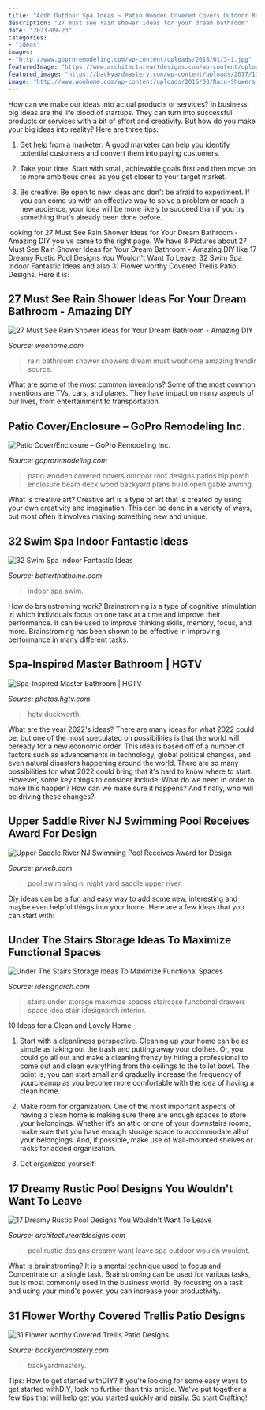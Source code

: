 ```yaml
---
title: "Acnh Outdoor Spa Ideas ~ Patio Wooden Covered Covers Outdoor Roof Designs Patios Hip Porch Enclosure Beam Deck Wood Backyard Plans Build Open Gable Awning"
description: "27 must see rain shower ideas for your dream bathroom"
date: "2023-09-23"
categories:
- "ideas"
images:
- "http://www.goproremodeling.com/wp-content/uploads/2018/01/3-1.jpg"
featuredImage: "https://www.architectureartdesigns.com/wp-content/uploads/2015/11/17-Dreamy-Rustic-Pool-Designs-You-Wouldnt-Want-To-Leave-7-630x419.jpg"
featured_image: "https://backyardmastery.com/wp-content/uploads/2017/11/30-covered-trellis-patio-designs.jpg"
image: "http://www.woohome.com/wp-content/uploads/2015/03/Rain-Showers-Bathroom-ideas-woohome-9.jpg"
---
```



How can we make our ideas into actual products or services?
In business, big ideas are the life blood of startups. They can turn into successful products or services with a bit of effort and creativity. But how do you make your big ideas into reality? Here are three tips:
1) Get help from a marketer: A good marketer can help you identify potential customers and convert them into paying customers.

2) Take your time: Start with small, achievable goals first and then move on to more ambitious ones as you get closer to your target market.

3) Be creative: Be open to new ideas and don't be afraid to experiment. If you can come up with an effective way to solve a problem or reach a new audience, your idea will be more likely to succeed than if you try something that's already been done before.

	

		
looking for 27 Must See Rain Shower Ideas for Your Dream Bathroom - Amazing DIY you've came to the right page. We have 8 Pictures about 27 Must See Rain Shower Ideas for Your Dream Bathroom - Amazing DIY like 17 Dreamy Rustic Pool Designs You Wouldn&#039;t Want To Leave, 32 Swim Spa Indoor Fantastic Ideas and also 31 Flower worthy Covered Trellis Patio Designs. Here it is:
		
    
## 27 Must See Rain Shower Ideas For Your Dream Bathroom - Amazing DIY

<img loading=lazy src="http://www.woohome.com/wp-content/uploads/2015/03/Rain-Showers-Bathroom-ideas-woohome-9.jpg" onerror="this.onerror=null;this.src='https://tse2.mm.bing.net/th?id=OIP.HBKt6knQMKDKHjrFKyxCJwHaMo&amp;pid=15.1';" alt="27 Must See Rain Shower Ideas for Your Dream Bathroom - Amazing DIY">

_Source: woohome.com_

>rain bathroom shower showers dream must woohome amazing trendir source. 

	

What are some of the most common inventions?
Some of the most common inventions are TVs, cars, and planes. They have impact on many aspects of our lives, from entertainment to transportation.

    
## Patio Cover/Enclosure – GoPro Remodeling Inc.

<img loading=lazy src="http://www.goproremodeling.com/wp-content/uploads/2018/01/3-1.jpg" onerror="this.onerror=null;this.src='https://tse3.mm.bing.net/th?id=OIP.u-acjx4M0zgv5feXguOFrgHaFj&amp;pid=15.1';" alt="Patio Cover/Enclosure – GoPro Remodeling Inc.">

_Source: goproremodeling.com_

>patio wooden covered covers outdoor roof designs patios hip porch enclosure beam deck wood backyard plans build open gable awning. 

	

What is creative art?
Creative art is a type of art that is created by using your own creativity and imagination. This can be done in a variety of ways, but most often it involves making something new and unique.

    
## 32 Swim Spa Indoor Fantastic Ideas

<img loading=lazy src="https://betterthathome.com/wp-content/uploads/2017/10/30-swim-spa-indoor.jpg" onerror="this.onerror=null;this.src='https://tse4.mm.bing.net/th?id=OIP.1N9qp73gmCafytMEKTepNgHaLR&amp;pid=15.1';" alt="32 Swim Spa Indoor Fantastic Ideas">

_Source: betterthathome.com_

>indoor spa swim. 

	

How do brainstroming work?
Brainstroming is a type of cognitive stimulation in which individuals focus on one task at a time and improve their performance. It can be used to improve thinking skills, memory, focus, and more. Brainstroming has been shown to be effective in improving performance in many different tasks.

    
## Spa-Inspired Master Bathroom | HGTV

<img loading=lazy src="https://hgtvhome.sndimg.com/content/dam/images/hgtv/fullset/2017/2/6/0/Kate-Duckworth_Camden-Kitchen_5.jpg.rend.hgtvcom.966.1449.suffix/1486407127562.jpeg" onerror="this.onerror=null;this.src='https://tse3.mm.bing.net/th?id=OIP.7OirTMZ4rtDlV9mA9yIh6AHaLH&amp;pid=15.1';" alt="Spa-Inspired Master Bathroom | HGTV">

_Source: photos.hgtv.com_

>hgtv duckworth. 

	

What are the year 2022's ideas?
There are many ideas for what 2022 could be, but one of the most speculated on possibilities is that the world will beready for a new economic order. This idea is based off of a number of factors such as advancements in technology, global political changes, and even natural disasters happening around the world. There are so many possibilities for what 2022 could bring that it's hard to know where to start. However, some key things to consider include: What do we need in order to make this happen? How can we make sure it happens? And finally, who will be driving these changes?

    
## Upper Saddle River NJ Swimming Pool Receives Award For Design

<img loading=lazy src="http://ww1.prweb.com/prfiles/2012/11/09/10117064/nj-swimming-pool.jpg" onerror="this.onerror=null;this.src='https://tse2.mm.bing.net/th?id=OIP.MZZ0Ud739S7Z4kwSmkuS_wHaE9&amp;pid=15.1';" alt="Upper Saddle River NJ Swimming Pool Receives Award for Design">

_Source: prweb.com_

>pool swimming nj night yard saddle upper river. 

	

Diy ideas can be a fun and easy way to add some new, interesting and maybe even helpful things into your home. Here are a few ideas that you can start with: 

    
## Under The Stairs Storage Ideas To Maximize Functional Spaces

<img loading=lazy src="http://www.idesignarch.com/wp-content/uploads/Under-The-Stairs-Storage-Ideas_6.jpg" onerror="this.onerror=null;this.src='https://tse3.mm.bing.net/th?id=OIP.kOSKvDBCNMqU_jttwc9fUwHaK0&amp;pid=15.1';" alt="Under The Stairs Storage Ideas To Maximize Functional Spaces">

_Source: idesignarch.com_

>stairs under storage maximize spaces staircase functional drawers space idea stair idesignarch interior. 

	

10 Ideas for a Clean and Lovely Home
1. Start with a cleanliness perspective. Cleaning up your home can be as simple as taking out the trash and putting away your clothes. Or, you could go all out and make a cleaning frenzy by hiring a professional to come out and clean everything from the ceilings to the toilet bowl. The point is, you can start small and gradually increase the frequency of yourcleanup as you become more comfortable with the idea of having a clean home.
2. Make room for organization. One of the most important aspects of having a clean home is making sure there are enough spaces to store your belongings. Whether it’s an attic or one of your downstairs rooms, make sure that you have enough storage space to accommodate all of your belongings. And, if possible, make use of wall-mounted shelves or racks for added organization.

3. Get organized yourself!

    
## 17 Dreamy Rustic Pool Designs You Wouldn&#039;t Want To Leave

<img loading=lazy src="https://www.architectureartdesigns.com/wp-content/uploads/2015/11/17-Dreamy-Rustic-Pool-Designs-You-Wouldnt-Want-To-Leave-7-630x419.jpg" onerror="this.onerror=null;this.src='https://tse1.mm.bing.net/th?id=OIP.fIopDStGUhA8aGUyUUijGAHaE7&amp;pid=15.1';" alt="17 Dreamy Rustic Pool Designs You Wouldn&#039;t Want To Leave">

_Source: architectureartdesigns.com_

>pool rustic designs dreamy want leave spa outdoor wouldn wouldnt. 

	

What is brainstroming? It is a mental technique used to focus and Concentrate on a single task. Brainstroming can be used for various tasks, but is most commonly used in the business world. By focusing on a task and using your mind's power, you can increase your productivity.

    
## 31 Flower Worthy Covered Trellis Patio Designs

<img loading=lazy src="https://backyardmastery.com/wp-content/uploads/2017/11/30-covered-trellis-patio-designs.jpg" onerror="this.onerror=null;this.src='https://tse1.mm.bing.net/th?id=OIP.djMe-H8-TSaf3CM1o4v3rwHaJ4&amp;pid=15.1';" alt="31 Flower worthy Covered Trellis Patio Designs">

_Source: backyardmastery.com_

>backyardmastery. 

	

Tips: How to get started withDIY?
If you're looking for some easy ways to get started withDIY, look no further than this article. We've put together a few tips that will help get you started quickly and easily. So start Crafting!


